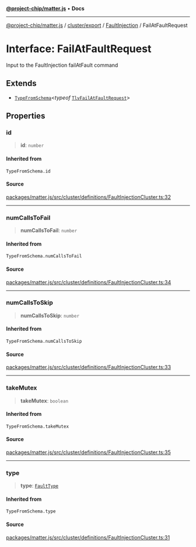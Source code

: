 [**@project-chip/matter.js**](../../../../../README.md) • **Docs**

***

[@project-chip/matter.js](../../../../../modules.md) / [cluster/export](../../../README.md) / [FaultInjection](../README.md) / FailAtFaultRequest

# Interface: FailAtFaultRequest

Input to the FaultInjection failAtFault command

## Extends

- [`TypeFromSchema`](../../../../../tlv/export/README.md#typefromschemas)\<*typeof* [`TlvFailAtFaultRequest`](../README.md#tlvfailatfaultrequest)\>

## Properties

### id

> **id**: `number`

#### Inherited from

`TypeFromSchema.id`

#### Source

[packages/matter.js/src/cluster/definitions/FaultInjectionCluster.ts:32](https://github.com/project-chip/matter.js/blob/7a8cbb56b87d4ccf34bec5a9a95ab40a1711324f/packages/matter.js/src/cluster/definitions/FaultInjectionCluster.ts#L32)

***

### numCallsToFail

> **numCallsToFail**: `number`

#### Inherited from

`TypeFromSchema.numCallsToFail`

#### Source

[packages/matter.js/src/cluster/definitions/FaultInjectionCluster.ts:34](https://github.com/project-chip/matter.js/blob/7a8cbb56b87d4ccf34bec5a9a95ab40a1711324f/packages/matter.js/src/cluster/definitions/FaultInjectionCluster.ts#L34)

***

### numCallsToSkip

> **numCallsToSkip**: `number`

#### Inherited from

`TypeFromSchema.numCallsToSkip`

#### Source

[packages/matter.js/src/cluster/definitions/FaultInjectionCluster.ts:33](https://github.com/project-chip/matter.js/blob/7a8cbb56b87d4ccf34bec5a9a95ab40a1711324f/packages/matter.js/src/cluster/definitions/FaultInjectionCluster.ts#L33)

***

### takeMutex

> **takeMutex**: `boolean`

#### Inherited from

`TypeFromSchema.takeMutex`

#### Source

[packages/matter.js/src/cluster/definitions/FaultInjectionCluster.ts:35](https://github.com/project-chip/matter.js/blob/7a8cbb56b87d4ccf34bec5a9a95ab40a1711324f/packages/matter.js/src/cluster/definitions/FaultInjectionCluster.ts#L35)

***

### type

> **type**: [`FaultType`](../enumerations/FaultType.md)

#### Inherited from

`TypeFromSchema.type`

#### Source

[packages/matter.js/src/cluster/definitions/FaultInjectionCluster.ts:31](https://github.com/project-chip/matter.js/blob/7a8cbb56b87d4ccf34bec5a9a95ab40a1711324f/packages/matter.js/src/cluster/definitions/FaultInjectionCluster.ts#L31)
